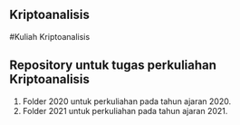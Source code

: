 ## Kriptoanalisis
#Kuliah Kriptoanalisis

Repository untuk tugas perkuliahan Kriptoanalisis
-------------------------------------------------

1. Folder 2020 untuk perkuliahan pada tahun ajaran 2020.
2. Folder 2021 untuk perkuliahan pada tahun ajaran 2021.
